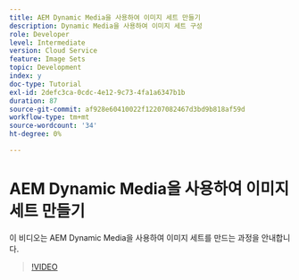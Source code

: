 ```yaml
---
title: AEM Dynamic Media을 사용하여 이미지 세트 만들기
description: Dynamic Media을 사용하여 이미지 세트 구성
role: Developer
level: Intermediate
version: Cloud Service
feature: Image Sets
topic: Development
index: y
doc-type: Tutorial
exl-id: 2defc3ca-0cdc-4e12-9c73-4fa1a6347b1b
duration: 87
source-git-commit: af928e60410022f12207082467d3bd9b818af59d
workflow-type: tm+mt
source-wordcount: '34'
ht-degree: 0%

---
```


# AEM Dynamic Media을 사용하여 이미지 세트 만들기

이 비디오는 AEM Dynamic Media을 사용하여 이미지 세트를 만드는 과정을 안내합니다.

>[!VIDEO](https://video.tv.adobe.com/v/335581?quality=12&learn=on)
